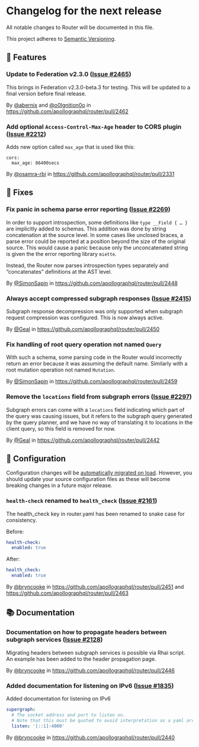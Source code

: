# Changelog for the next release

All notable changes to Router will be documented in this file.

This project adheres to [Semantic Versioning](https://semver.org/spec/v2.0.0.html).

<!-- <KEEP> THIS IS AN SET OF TEMPLATES TO USE WHEN ADDING TO THE CHANGELOG.

## ❗ BREAKING ❗
## 🚀 Features
## 🐛 Fixes
## 📃 Configuration
Configuration changes will be [automatically migrated on load](https://www.apollographql.com/docs/router/configuration/overview#upgrading-your-router-configuration). However, you should update your source configuration files as these will become breaking changes in a future major release.
## 🛠 Maintenance
## 📚 Documentation
## 🥼 Experimental

## Example section entry format

### Headline ([Issue #ISSUE_NUMBER](https://github.com/apollographql/router/issues/ISSUE_NUMBER))

Description! And a link to a [reference](http://url)

By [@USERNAME](https://github.com/USERNAME) in https://github.com/apollographql/router/pull/PULL_NUMBER
</KEEP> -->

## 🚀 Features

### Update to Federation v2.3.0 ([Issue #2465](https://github.com/apollographql/router/issues/2465))

This brings in Federation v2.3.0-beta.3 for testing.  This will be updated to a final version before final release.

By [@abernix](https://github.com/abernix) and [@o0Ignition0o](https://github.com/o0Ignition0o) in https://github.com/apollographql/router/pull/2462

### Add optional `Access-Control-Max-Age` header to CORS plugin ([Issue #2212](https://github.com/apollographql/router/issues/2212))

Adds new option called `max_age` that is used like this:
```
cors:
  max_age: 86400secs
```

By [@osamra-rbi](https://github.com/osamra-rbi) in https://github.com/apollographql/router/pull/2331

## 🐛 Fixes

### Fix panic in schema parse error reporting ([Issue #2269](https://github.com/apollographql/router/issues/2269))

In order to support introspection,
some definitions like `type __Field { … }` are implicitly added to schemas.
This addition was done by string concatenation at the source level.
In some cases like unclosed braces, a parse error could be reported at a position
beyond the size of the original source.
This would cause a panic because only the unconcatenated string
is given the the error reporting library `miette`.

Instead, the Router now parses introspection types separately
and “concatenates” definitions at the AST level.

By [@SimonSapin](https://github.com/SimonSapin) in https://github.com/apollographql/router/pull/2448

### Always accept compressed subgraph responses  ([Issue #2415](https://github.com/apollographql/router/issues/2415))

Subgraph response decompression was only supported when subgraph request compression was configured. This is now always active.

By [@Geal](https://github.com/geal) in https://github.com/apollographql/router/pull/2450

### Fix handling of root query operation not named `Query`

With such a schema, some parsing code in the Router would incorrectly
return an error because it was assuming the default name.
Similarly with a root mutation operation not named `Mutation`.

By [@SimonSapin](https://github.com/SimonSapin) in https://github.com/apollographql/router/pull/2459

### Remove the `locations` field from subgraph errors ([Issue #2297](https://github.com/apollographql/router/issues/2297))

Subgraph errors can come with a `locations` field indicating which part of the query was causing issues, but it refers to the subgraph query generated by the query planner, and we have no way of translating it to locations in the client query, so this field is removed for now.

By [@Geal](https://github.com/geal) in https://github.com/apollographql/router/pull/2442

## 📃 Configuration

Configuration changes will be [automatically migrated on load](https://www.apollographql.com/docs/router/configuration/overview#upgrading-your-router-configuration). However, you should update your source configuration files as these will become breaking changes in a future major release.

### `health-check` renamed to `health_check` ([Issue #2161](https://github.com/apollographql/router/issues/2161))

The health_check key in router.yaml has been renamed to snake case for consistency. 

Before:
```yaml
health-check:
  enabled: true
```

After:
```yaml
health_check:
  enabled: true
```

By [@bryncooke](https://github.com/bryncooke) in https://github.com/apollographql/router/pull/2451 and https://github.com/apollographql/router/pull/2463


## 📚 Documentation

### Documentation on how to propagate headers between subgraph services ([Issue #2128](https://github.com/apollographql/router/issues/2128))

Migrating headers between subgraph services is possible via Rhai script. An example has been added to the header propagation page.

By [@bryncooke](https://github.com/bryncooke) in https://github.com/apollographql/router/pull/2446

### Added documentation for listening on IPv6 ([Issue #1835](https://github.com/apollographql/router/issues/1835))

Added documentation for listening on IPv6
```yaml
supergraph:
  # The socket address and port to listen on. 
  # Note that this must be quoted to avoid interpretation as a yaml array.
  listen: '[::1]:4000'
```

By [@bryncooke](https://github.com/bryncooke) in https://github.com/apollographql/router/pull/2440

